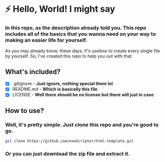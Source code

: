 # ⚡ Hello, World! I might say
### In this repo, as the description already told you. This repo includes all of the basics that you wanna need on your way to making an easier life for yourself. 

As you may already know, these days. It's useless to create every single file by yourself. 
So, I've created this repo to help you out with that.

## What's included?
- [x] .gitignore - **Just ignore, nothing special there lol**
- [x] README.md - **Which is basically this file**
- [x] LICENSE   - **Well there should be no license but there will just in case**

## How to use?
### Well, it's pretty simple. Just clone this repo and you're good to go.
```bash
git clone https://github.com/exeScripter/html-template.git
```
### Or you can just download the zip file and extract it.
